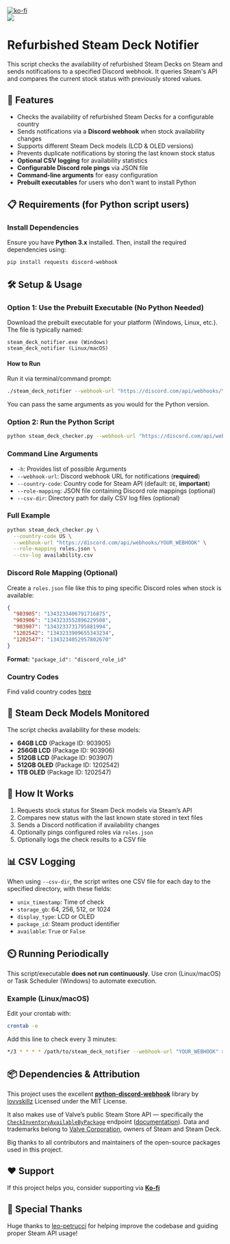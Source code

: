 [![ko-fi](https://ko-fi.com/img/githubbutton_sm.svg)](https://ko-fi.com/Y8Y41BZ8SM)<br>
[![](https://dcbadge.limes.pink/api/server/5gpFTMkvJn)](https://discord.gg/5gpFTMkvJn)

# Refurbished Steam Deck Notifier

This script checks the availability of refurbished Steam Decks on Steam and sends notifications to a specified Discord webhook. It queries Steam's API and compares the current stock status with previously stored values.

## 🚀 Features

* Checks the availability of refurbished Steam Decks for a configurable country
* Sends notifications via a **Discord webhook** when stock availability changes
* Supports different Steam Deck models (LCD & OLED versions)
* Prevents duplicate notifications by storing the last known stock status
* **Optional CSV logging** for availability statistics
* **Configurable Discord role pings** via JSON file
* **Command-line arguments** for easy configuration
* **Prebuilt executables** for users who don’t want to install Python

## 📋 Requirements (for Python script users)

### Install Dependencies

Ensure you have **Python 3.x** installed. Then, install the required dependencies using:

```bash
pip install requests discord-webhook
```

## 🛠 Setup & Usage

### Option 1: Use the Prebuilt Executable (No Python Needed)

Download the prebuilt executable for your platform (Windows, Linux, etc.). The file is typically named:

```
steam_deck_notifier.exe (Windows)
steam_deck_notifier (Linux/macOS)
```

#### How to Run

Run it via terminal/command prompt:

```bash
./steam_deck_notifier --webhook-url "https://discord.com/api/webhooks/YOUR_WEBHOOK"
```

You can pass the same arguments as you would for the Python version.

### Option 2: Run the Python Script

```bash
python steam_deck_checker.py --webhook-url "https://discord.com/api/webhooks/YOUR_WEBHOOK"
```

### Command Line Arguments

* `-h`: Provides list of possible Arguments
* `--webhook-url`: Discord webhook URL for notifications (**required**)
* `--country-code`: Country code for Steam API (default: `DE`, **important**)
* `--role-mapping`: JSON file containing Discord role mappings (optional)
* `--csv-dir`: Directory path for daily CSV log files (optional)

### Full Example

```bash
python steam_deck_checker.py \
  --country-code US \
  --webhook-url "https://discord.com/api/webhooks/YOUR_WEBHOOK" \
  --role-mapping roles.json \
  --csv-log availability.csv
```

### Discord Role Mapping (Optional)

Create a `roles.json` file like this to ping specific Discord roles when stock is available:

```json
{
  "903905": "1343233406791716875",
  "903906": "1343233552896229508",
  "903907": "1343233731795881994",
  "1202542": "1343233909655343234",
  "1202547": "1343234052957802670"
}
```

**Format:** `"package_id": "discord_role_id"`

### Country Codes

Find valid country codes [here](https://github.com/RudeySH/SteamCountries/blob/master/json/countries.json)

## 💪 Steam Deck Models Monitored

The script checks availability for these models:

* **64GB LCD** (Package ID: 903905)
* **256GB LCD** (Package ID: 903906)
* **512GB LCD** (Package ID: 903907)
* **512GB OLED** (Package ID: 1202542)
* **1TB OLED** (Package ID: 1202547)

## 🔧 How It Works

1. Requests stock status for Steam Deck models via Steam’s API
2. Compares new status with the last known state stored in text files
3. Sends a Discord notification if availability changes
4. Optionally pings configured roles via `roles.json`
5. Optionally logs the check results to a CSV file

## 📊 CSV Logging

When using `--csv-dir`, the script writes one CSV file for each day to the specified directory, with these fields:

* `unix_timestamp`: Time of check
* `storage_gb`: 64, 256, 512, or 1024
* `display_type`: LCD or OLED
* `package_id`: Steam product identifier
* `available`: `True` or `False`

## ⏲️ Running Periodically

This script/executable **does not run continuously**. Use cron (Linux/macOS) or Task Scheduler (Windows) to automate execution.

### Example (Linux/macOS)

Edit your crontab with:

```bash
crontab -e
```

Add this line to check every 3 minutes:

```bash
*/3 * * * * /path/to/steam_deck_notifier --webhook-url "YOUR_WEBHOOK" >> /path/to/logfile.log 2>&1
```

## 📦 Dependencies & Attribution

This project uses the excellent [**python-discord-webhook**](https://github.com/lovvskillz/python-discord-webhook) library by [lovvskillz](https://github.com/lovvskillz)
Licensed under the MIT License.

It also makes use of Valve’s public Steam Store API — specifically the  
[`CheckInventoryAvailableByPackage`](https://api.steampowered.com/IPhysicalGoodsService/CheckInventoryAvailableByPackage/v1?origin=https:%2F%2Fstore.steampowered.com) endpoint ([documentation](https://steamapi.xpaw.me/#IPhysicalGoodsService)). Data and trademarks belong to [Valve Corporation](https://www.valvesoftware.com/), owners of Steam and Steam Deck.

Big thanks to all contributors and maintainers of the open-source packages used in this project.

## ❤️ Support

If this project helps you, consider supporting via [**Ko-fi**](https://ko-fi.com/Y8Y41BZ8SM)

## 🥇 Special Thanks

Huge thanks to [leo-petrucci](https://github.com/leo-petrucci) for helping improve the codebase and guiding proper Steam API usage!

